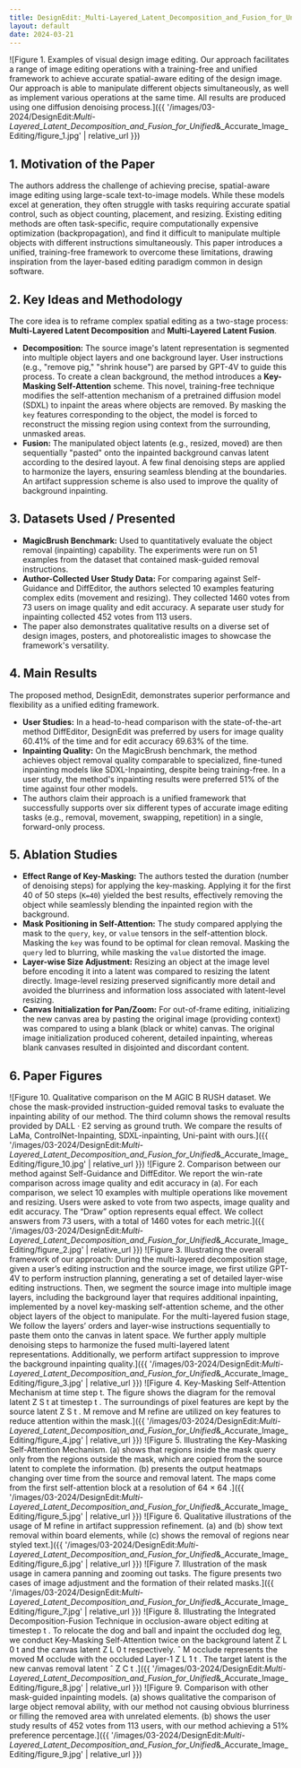 ```yaml
---
title: DesignEdit:_Multi-Layered_Latent_Decomposition_and_Fusion_for_Unified_&_Accurate_Image_Editing
layout: default
date: 2024-03-21
---
```

![Figure 1. Examples of visual design image editing. Our approach facilitates a range of image editing operations with a training-free and unified framework to achieve accurate spatial-aware editing of the design image. Our approach is able to manipulate different objects simultaneously, as well as implement various operations at the same time. All results are produced using one diffusion denoising process.]({{ '/images/03-2024/DesignEdit:_Multi-Layered_Latent_Decomposition_and_Fusion_for_Unified_&_Accurate_Image_Editing/figure_1.jpg' | relative_url }})
## 1. Motivation of the Paper
The authors address the challenge of achieving precise, spatial-aware image editing using large-scale text-to-image models. While these models excel at generation, they often struggle with tasks requiring accurate spatial control, such as object counting, placement, and resizing. Existing editing methods are often task-specific, require computationally expensive optimization (backpropagation), and find it difficult to manipulate multiple objects with different instructions simultaneously. This paper introduces a unified, training-free framework to overcome these limitations, drawing inspiration from the layer-based editing paradigm common in design software.

## 2. Key Ideas and Methodology
The core idea is to reframe complex spatial editing as a two-stage process: **Multi-Layered Latent Decomposition** and **Multi-Layered Latent Fusion**.

*   **Decomposition:** The source image's latent representation is segmented into multiple object layers and one background layer. User instructions (e.g., "remove pig," "shrink house") are parsed by GPT-4V to guide this process. To create a clean background, the method introduces a **Key-Masking Self-Attention** scheme. This novel, training-free technique modifies the self-attention mechanism of a pretrained diffusion model (SDXL) to inpaint the areas where objects are removed. By masking the `key` features corresponding to the object, the model is forced to reconstruct the missing region using context from the surrounding, unmasked areas.
*   **Fusion:** The manipulated object latents (e.g., resized, moved) are then sequentially "pasted" onto the inpainted background canvas latent according to the desired layout. A few final denoising steps are applied to harmonize the layers, ensuring seamless blending at the boundaries. An artifact suppression scheme is also used to improve the quality of background inpainting.

## 3. Datasets Used / Presented
*   **MagicBrush Benchmark:** Used to quantitatively evaluate the object removal (inpainting) capability. The experiments were run on 51 examples from the dataset that contained mask-guided removal instructions.
*   **Author-Collected User Study Data:** For comparing against Self-Guidance and DiffEditor, the authors selected 10 examples featuring complex edits (movement and resizing). They collected 1460 votes from 73 users on image quality and edit accuracy. A separate user study for inpainting collected 452 votes from 113 users.
*   The paper also demonstrates qualitative results on a diverse set of design images, posters, and photorealistic images to showcase the framework's versatility.

## 4. Main Results
The proposed method, DesignEdit, demonstrates superior performance and flexibility as a unified editing framework.

*   **User Studies:** In a head-to-head comparison with the state-of-the-art method DiffEditor, DesignEdit was preferred by users for image quality 60.41% of the time and for edit accuracy 69.63% of the time.
*   **Inpainting Quality:** On the MagicBrush benchmark, the method achieves object removal quality comparable to specialized, fine-tuned inpainting models like SDXL-Inpainting, despite being training-free. In a user study, the method's inpainting results were preferred 51% of the time against four other models.
*   The authors claim their approach is a unified framework that successfully supports over six different types of accurate image editing tasks (e.g., removal, movement, swapping, repetition) in a single, forward-only process.

## 5. Ablation Studies
*   **Effect Range of Key-Masking:** The authors tested the duration (number of denoising steps) for applying the key-masking. Applying it for the first 40 of 50 steps (`K=40`) yielded the best results, effectively removing the object while seamlessly blending the inpainted region with the background.
*   **Mask Positioning in Self-Attention:** The study compared applying the mask to the `query`, `key`, or `value` tensors in the self-attention block. Masking the `key` was found to be optimal for clean removal. Masking the `query` led to blurring, while masking the `value` distorted the image.
*   **Layer-wise Size Adjustment:** Resizing an object at the image level before encoding it into a latent was compared to resizing the latent directly. Image-level resizing preserved significantly more detail and avoided the blurriness and information loss associated with latent-level resizing.
*   **Canvas Initialization for Pan/Zoom:** For out-of-frame editing, initializing the new canvas area by pasting the original image (providing context) was compared to using a blank (black or white) canvas. The original image initialization produced coherent, detailed inpainting, whereas blank canvases resulted in disjointed and discordant content.

## 6. Paper Figures
![Figure 10. Qualitative comparison on the M AGIC B RUSH dataset. We chose the mask-provided instruction-guided removal tasks to evaluate the inpainting ability of our method. The third column shows the removal results provided by DALL · E2 serving as ground truth. We compare the results of LaMa, ControlNet-Inpainting, SDXL-inpainting, Uni-paint with ours.]({{ '/images/03-2024/DesignEdit:_Multi-Layered_Latent_Decomposition_and_Fusion_for_Unified_&_Accurate_Image_Editing/figure_10.jpg' | relative_url }})
![Figure 2. Comparison between our method against Self-Guidance and DiffEditor. We report the win-rate comparison across image quality and edit accuracy in (a). For each comparison, we select 10 examples with multiple operations like movement and resizing. Users were asked to vote from two aspects, image quality and edit accuracy. The “Draw” option represents equal effect. We collect answers from 73 users, with a total of 1460 votes for each metric.]({{ '/images/03-2024/DesignEdit:_Multi-Layered_Latent_Decomposition_and_Fusion_for_Unified_&_Accurate_Image_Editing/figure_2.jpg' | relative_url }})
![Figure 3. Illustrating the overall framework of our approach: During the multi-layered decomposition stage, given a user’s editing instruction and the source image, we first utilize GPT-4V to perform instruction planning, generating a set of detailed layer-wise editing instructions. Then, we segment the source image into multiple image layers, including the background layer that requires additional inpainting, implemented by a novel key-masking self-attention scheme, and the other object layers of the object to manipulate. For the multi-layered fusion stage, We follow the layers’ orders and layer-wise instructions sequentially to paste them onto the canvas in latent space. We further apply multiple denoising steps to harmonize the fused multi-layered latent representations. Additionally, we perform artifact suppression to improve the background inpainting quality.]({{ '/images/03-2024/DesignEdit:_Multi-Layered_Latent_Decomposition_and_Fusion_for_Unified_&_Accurate_Image_Editing/figure_3.jpg' | relative_url }})
![Figure 4. Key-Masking Self-Attention Mechanism at time step t. The figure shows the diagram for the removal latent Z S t at timestep t . The surroundings of pixel features are kept by the source latent Z S t . M remove and M refine are utilized on key features to reduce attention within the mask.]({{ '/images/03-2024/DesignEdit:_Multi-Layered_Latent_Decomposition_and_Fusion_for_Unified_&_Accurate_Image_Editing/figure_4.jpg' | relative_url }})
![Figure 5. Illustrating the Key-Masking Self-Attention Mechanism. (a) shows that regions inside the mask query only from the regions outside the mask, which are copied from the source latent to complete the information. (b) presents the output heatmaps changing over time from the source and removal latent. The maps come from the first self-attention block at a resolution of 64 × 64 .]({{ '/images/03-2024/DesignEdit:_Multi-Layered_Latent_Decomposition_and_Fusion_for_Unified_&_Accurate_Image_Editing/figure_5.jpg' | relative_url }})
![Figure 6. Qualitative illustrations of the usage of M refine in artifact suppression refinement. (a) and (b) show text removal within board elements, while (c) shows the removal of regions near styled text.]({{ '/images/03-2024/DesignEdit:_Multi-Layered_Latent_Decomposition_and_Fusion_for_Unified_&_Accurate_Image_Editing/figure_6.jpg' | relative_url }})
![Figure 7. Illustration of the mask usage in camera panning and zooming out tasks. The figure presents two cases of image adjustment and the formation of their related masks.]({{ '/images/03-2024/DesignEdit:_Multi-Layered_Latent_Decomposition_and_Fusion_for_Unified_&_Accurate_Image_Editing/figure_7.jpg' | relative_url }})
![Figure 8. Illustrating the Integrated Decomposition-Fusion Technique in occlusion-aware object editing at timestep t . To relocate the dog and ball and inpaint the occluded dog leg, we conduct Key-Masking Self-Attention twice on the background latent Z L 0 t and the canvas latent Z L 0 t respectively. ˆ M occlude represents the moved M occlude with the occluded Layer-1 Z L 1 t . The target latent is the new canvas removal latent ˆ Z C t .]({{ '/images/03-2024/DesignEdit:_Multi-Layered_Latent_Decomposition_and_Fusion_for_Unified_&_Accurate_Image_Editing/figure_8.jpg' | relative_url }})
![Figure 9. Comparison with other mask-guided inpainting models. (a) shows qualitative the comparison of large object removal ability, with our method not causing obvious blurriness or filling the removed area with unrelated elements. (b) shows the user study results of 452 votes from 113 users, with our method achieving a 51% preference percentage.]({{ '/images/03-2024/DesignEdit:_Multi-Layered_Latent_Decomposition_and_Fusion_for_Unified_&_Accurate_Image_Editing/figure_9.jpg' | relative_url }})
